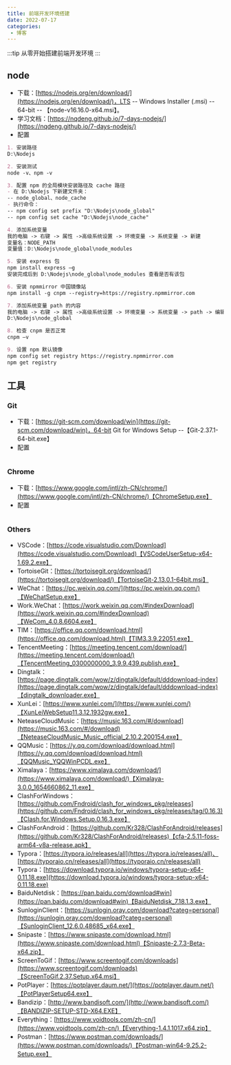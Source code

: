 ```yaml
---
title: 前端开发环境搭建
date: 2022-07-17
categories:
 - 博客
---
```


<!-- more -->



:::tip
从零开始搭建前端开发环境
:::



## node

- 下载：[https://nodejs.org/en/download/](https://nodejs.org/en/download/)，LTS -- Windows Installer (.msi) -- 64-bit -- 【node-v16.16.0-x64.msi】。
- 学习文档：[https://nqdeng.github.io/7-days-nodejs/](https://nqdeng.github.io/7-days-nodejs/)
- 配置

```markdown
1. 安装路径
D:\Nodejs

2. 安装测试
node -v、npm -v

3. 配置 npm 的全局模块安装路径及 cache 路径
- 在 D:\Nodejs 下新建文件夹：
-- node_global、node_cache
- 执行命令：
-- npm config set prefix "D:\Nodejs\node_global"
-- npm config set cache "D:\Nodejs\node_cache"

4. 添加系统变量
我的电脑 -> 右键 -> 属性 ->高级系统设置 -> 环境变量 -> 系统变量 -> 新建
变量名：NODE_PATH
变量值：D:\Nodejs\node_global\node_modules

5. 安装 express 包
npm install express –g
安装完成后到 D:\Nodejs\node_global\node_modules 查看是否有该包

6. 安装 npmmirror 中国镜像站
npm install -g cnpm --registry=https://registry.npmmirror.com

7. 添加系统变量 path 的内容
我的电脑 -> 右键 -> 属性 ->高级系统设置 -> 环境变量 -> 系统变量 -> path -> 编辑 -> 新建
D:\Nodejs\node_global

8. 检查 cnpm 是否正常
cnpm –v

9. 设置 npm 默认镜像
npm config set registry https://registry.npmmirror.com
npm get registry
```



## 工具

### Git

- 下载：[https://git-scm.com/download/win](https://git-scm.com/download/win)，64-bit Git for Windows Setup --【Git-2.37.1-64-bit.exe】
- 配置

```markdown

```



### Chrome

- 下载：[https://www.google.com/intl/zh-CN/chrome/](https://www.google.com/intl/zh-CN/chrome/)【ChromeSetup.exe】
- 配置

```markdown

```



### Others

- VSCode：[https://code.visualstudio.com/Download](https://code.visualstudio.com/Download)【VSCodeUserSetup-x64-1.69.2.exe】
- TortoiseGit：[https://tortoisegit.org/download/](https://tortoisegit.org/download/)【TortoiseGit-2.13.0.1-64bit.msi】
- WeChat：[https://pc.weixin.qq.com/](https://pc.weixin.qq.com/)【WeChatSetup.exe】
- Work.WeChat：[https://work.weixin.qq.com/#indexDownload](https://work.weixin.qq.com/#indexDownload)【WeCom_4.0.8.6604.exe】
- TIM：[https://office.qq.com/download.html](https://office.qq.com/download.html)【TIM3.3.9.22051.exe】
- TencentMeeting：[https://meeting.tencent.com/download/](https://meeting.tencent.com/download/)【TencentMeeting_0300000000_3.9.9.439.publish.exe】
- Dingtalk：[https://page.dingtalk.com/wow/z/dingtalk/default/dddownload-index](https://page.dingtalk.com/wow/z/dingtalk/default/dddownload-index)【dingtalk_downloader.exe】
- XunLei：[https://www.xunlei.com/](https://www.xunlei.com/)【XunLeiWebSetup11.3.12.1932gw.exe】
- NeteaseCloudMusic：[https://music.163.com/#/download](https://music.163.com/#/download)【NeteaseCloudMusic_Music_official_2.10.2.200154.exe】
- QQMusic：[https://y.qq.com/download/download.html](https://y.qq.com/download/download.html)【QQMusic_YQQWinPCDL.exe】
- Ximalaya：[https://www.ximalaya.com/download/](https://www.ximalaya.com/download/)【Ximalaya-3.0.0_1654660862_11.exe】
- ClashForWindows：[https://github.com/Fndroid/clash_for_windows_pkg/releases](https://github.com/Fndroid/clash_for_windows_pkg/releases/tag/0.16.3)【Clash.for.Windows.Setup.0.16.3.exe】
- ClashForAndroid：[https://github.com/Kr328/ClashForAndroid/releases](https://github.com/Kr328/ClashForAndroid/releases)【cfa-2.5.11-foss-arm64-v8a-release.apk】
- Typora：[https://typora.io/releases/all](https://typora.io/releases/all)、[https://typoraio.cn/releases/all](https://typoraio.cn/releases/all)
- Typora：[https://download.typora.io/windows/typora-setup-x64-0.11.18.exe](https://download.typora.io/windows/typora-setup-x64-0.11.18.exe)
- BaiduNetdisk：[https://pan.baidu.com/download#win](https://pan.baidu.com/download#win)【BaiduNetdisk_7.18.1.3.exe】
- SunloginClient：[https://sunlogin.oray.com/download?categ=personal](https://sunlogin.oray.com/download?categ=personal)【SunloginClient_12.6.0.48685_x64.exe】
- Snipaste：[https://www.snipaste.com/download.html](https://www.snipaste.com/download.html)【Snipaste-2.7.3-Beta-x64.zip】
- ScreenToGif：[https://www.screentogif.com/downloads](https://www.screentogif.com/downloads)【ScreenToGif.2.37.Setup.x64.msi】
- PotPlayer：[https://potplayer.daum.net/](https://potplayer.daum.net/)【PotPlayerSetup64.exe】
- Bandizip：[http://www.bandisoft.com/](http://www.bandisoft.com/)【BANDIZIP-SETUP-STD-X64.EXE】
- Everything：[https://www.voidtools.com/zh-cn/](https://www.voidtools.com/zh-cn/)【Everything-1.4.1.1017.x64.zip】
- Postman：[https://www.postman.com/downloads/](https://www.postman.com/downloads/)【Postman-win64-9.25.2-Setup.exe】

